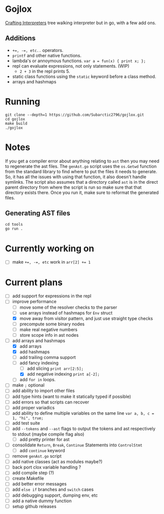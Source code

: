# Gojlox
[Crafting Interpreters](https://craftinginterpreters.com) tree walking interpreter but in go, with a few add ons.

## Additions
- `+=, -=, etc..` operators.
- `printf` and other native functions.
- lambda's or annoymous functions. `var a = fun(x) { print x; };`
- repl can evaluate expressions, not only statements. (WIP)
    - `2 + 3` in the repl prints 5.
- static class functions using the `static` keyword before a class method.
- arrays and hashmaps

# Running
```console
git clone --depth=1 https://github.com/Subarctic2796/gojlox.git
cd gojlox
make build
./gojlox
```

# Notes
If you get a compiler error about anything relating to `ast` then you may need to regenerate the ast files.
The `genAst.go` script uses the `os.Getwd` function from the standard library to find where to put the files
it needs to generate. So, it has all the issues with using that function, it also doesn't handle symlinks. The
script also assumes that a directory called `ast` is in the direct parent directory from where the script is run
so make sure that that directory exists there.
Once you run it, make sure to reformat the generated files.
## Generating AST files
```console
cd tools
go run .
```

# Currently working on
- [ ] make `+=, -=, etc` work in `arr[2] += 1`

# Current plans
- [ ] add support for expressions in the repl
- [ ] improve performance
  - [ ] move some of the resolver checks to the parser
  - [ ] use arrays instead of hashmaps for `Env` struct
  - [x] move away from visitor pattern, and just use straight type checks
  - [ ] precompute some binary nodes
  - [ ] make real negative numbers
  - [ ] store scope info in ast nodes
- [ ] add arrays and hashmaps
  - [x] add arrays
  - [x] add hashmaps
  - [ ] add trailing comma support
  - [ ] add fancy indexing
    - [ ] add slicing `print arr[2:5];`
    - [x] add negative indexing `print a[-2];`
  - [ ] add `for in` loops.
- [ ] make `;` optional
- [ ] add ability to import other files
- [ ] add type hints (want to make it statically typed if possible)
- [ ] add errors so that scripts can recover
- [ ] add proper variadics
- [ ] add ability to define multiple variables on the same line `var a, b, c = 1, "hi", true;`
- [ ] add test suite
- [ ] add `--tokens` and `--ast` flags to output the tokens and ast respectively to stdout (maybe compile flag also)
  - [ ] add pretty printer for ast
- [ ] consolidate `Return`, `Break`, `Continue` Statements into `ControlStmt`
  - [ ] add `continue` keyword
- [ ] remove `genAst.go` script
- [ ] add native classes (act as modules maybe?)
- [ ] back port clox variable handling ?
- [ ] add compile step (?)
- [ ] create Makefile
- [ ] add better error messages
- [ ] add `else if` branches and `switch` cases
- [ ] add debugging support, dumping env, etc
- [ ] add a native dummy function
- [ ] setup github releases
